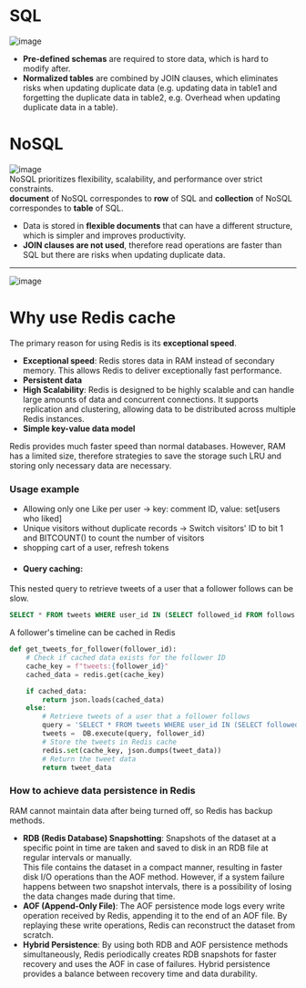 # SQL
![image](https://user-images.githubusercontent.com/67142421/177896991-3d9ef63a-30d7-4c7a-9695-cc48baa8b120.png)<br>
- **Pre-defined schemas** are required to store data, which is hard to modify after.
- **Normalized tables** are combined by JOIN clauses, which eliminates risks when updating duplicate data (e.g. updating data in table1 and forgetting the duplicate data in table2, e.g. Overhead when updating duplicate data in a table).

# NoSQL
![image](https://user-images.githubusercontent.com/67142421/177898003-73e84048-afd7-4979-91f3-798c07ab27fa.png)<br>
NoSQL prioritizes flexibility, scalability, and performance over strict constraints.<br>
**document** of NoSQL correspondes to **row** of SQL and **collection** of NoSQL correspondes to **table** of SQL.<br>
- Data is stored in **flexible documents** that can have a different structure, which is simpler and improves productivity.
- **JOIN clauses are not used**, therefore read operations are faster than SQL but there are risks when updating duplicate data.

---

![image](https://github.com/vacu9708/Fundamental-knowledge/assets/67142421/6b101735-9618-4a29-af7c-f3dbf6f2473a)
# Why use Redis cache
The primary reason for using Redis is its **exceptional speed**.<br>
- **Exceptional speed**: Redis stores data in RAM instead of secondary memory. This allows Redis to deliver exceptionally fast performance.
- **Persistent data**
- **High Scalability**: Redis is designed to be highly scalable and can handle large amounts of data and concurrent connections. It supports replication and clustering, allowing data to be distributed across multiple Redis instances.
- **Simple key-value data model**

Redis provides much faster speed than normal databases. However, RAM has a limited size, therefore strategies to save the storage such LRU and storing only necessary data are necessary.

### Usage example
- Allowing only one Like per user -> key: comment ID, value: set[users who liked]
- Unique visitors without duplicate records -> Switch visitors' ID to bit 1 and BITCOUNT() to count the number of visitors
- shopping cart of a user, refresh tokens
- #### Query caching:
This nested query to retrieve tweets of a user that a follower follows can be slow.
~~~sql
SELECT * FROM tweets WHERE user_id IN (SELECT followed_id FROM follows WHERE follower_id = "abc123");
~~~
A follower's timeline can be cached in Redis
~~~python
def get_tweets_for_follower(follower_id):
    # Check if cached data exists for the follower ID
    cache_key = f"tweets:{follower_id}"
    cached_data = redis.get(cache_key)

    if cached_data:
        return json.loads(cached_data)
    else:
        # Retrieve tweets of a user that a follower follows
        query = 'SELECT * FROM tweets WHERE user_id IN (SELECT followed_id FROM follows WHERE follower_id = %s)'
        tweets =  DB.execute(query, follower_id)
        # Store the tweets in Redis cache
        redis.set(cache_key, json.dumps(tweet_data))
        # Return the tweet data
        return tweet_data
~~~


### How to achieve data persistence in Redis
RAM cannot maintain data after being turned off, so Redis has backup methods.<br>

- **RDB (Redis Database) Snapshotting**: Snapshots of the dataset at a specific point in time are taken and saved to disk in an RDB file at regular intervals or manually.<br>
This file contains the dataset in a compact manner, resulting in faster disk I/O operations than the AOF method. However, if a system failure happens between two snapshot intervals, there is a possibility of losing the data changes made during that time.
- **AOF (Append-Only File)**: The AOF persistence mode logs every write operation received by Redis, appending it to the end of an AOF file. By replaying these write operations, Redis can reconstruct the dataset from scratch.
- **Hybrid Persistence**: By using both RDB and AOF persistence methods simultaneously, Redis periodically creates RDB snapshots for faster recovery and uses the AOF in case of failures. Hybrid persistence provides a balance between recovery time and data durability.
